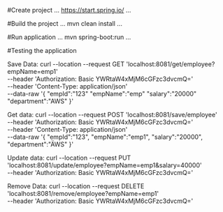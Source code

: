 #Create project
...
https://start.spring.io/
...

#Build the project
...
mvn clean install
...

#Run application
...
mvn spring-boot:run
...

#Testing the application

Save Data:
curl --location --request GET 'localhost:8081/get/employee?empName=emp1' \
--header 'Authorization: Basic YWRtaW4xMjM6cGFzc3dvcmQ=' \
--header 'Content-Type: application/json' \
--data-raw '{
"empId":"123"
"empName":"emp"
"salary":"20000"
"department":"AWS"
}'



Get data:
curl --location --request POST 'localhost:8081/save/employee' \
--header 'Authorization: Basic YWRtaW4xMjM6cGFzc3dvcmQ=' \
--header 'Content-Type: application/json' \
--data-raw '{
"empId":"123",
"empName":"emp1",
"salary":"20000",
"department":"ÄWS"
}'

Update data:
curl --location --request PUT 'localhost:8081/update/employee?empName=emp1&salary=40000' \
--header 'Authorization: Basic YWRtaW4xMjM6cGFzc3dvcmQ='


Remove Data:
curl --location --request DELETE 'localhost:8081/remove/employee?empName=emp1' \
--header 'Authorization: Basic YWRtaW4xMjM6cGFzc3dvcmQ='

